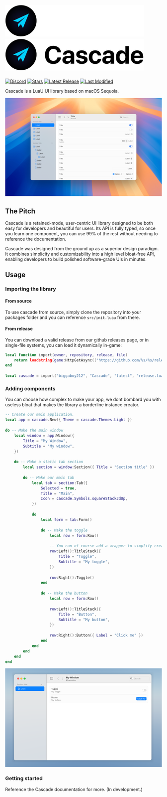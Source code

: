# ![Cascade span dark](assets/cascade_span_dark.png#gh-dark-mode-only) ![Cascade span light](assets/cascade_span_light.png#gh-light-mode-only)

[stars]: https://github.com/biggaboy212/Cascade/stargazers
[lastrel]: https://github.com/biggaboy212/Cascade/releases/latest
[lastcom]: https://github.com/biggaboy212/Cascade/commits
[disc]: https://discord.gg/2cB4vBAEWk

[badges/stars]: https://img.shields.io/github/stars/biggaboy212/Cascade?label=Stars&logo=GitHub
[badges/lastrel]: https://img.shields.io/github/v/release/biggaboy212/Cascade?label=Latest%20Release
[badges/lastcom]: https://img.shields.io/github/last-commit/biggaboy212/Cascade?label=Last%20Modifed
[badges/disc]: https://img.shields.io/discord/1384338360012898406?&label=Discord

[![Discord][badges/disc]][disc]
[![Stars][badges/stars]][stars]
[![Latest Release][badges/lastrel]][lastrel]
[![Last Modified][badges/lastcom]][lastcom]

Cascade is a LuaU UI library based on macOS Sequoia.

![Cascade](assets/cascade_show.png)

## The Pitch

Cascade is a retained-mode, user-centric UI library designed to be both easy for developers and beautiful for users. Its API is fully typed, so once you learn one component, you can use 99% of the rest without needing to reference the documentation.

Cascade was designed from the ground up as a superior design paradigm. It combines simplicity and customizability into a high level bloat-free API, enabling developers to build polished software-grade UIs in minutes.

## Usage

### Importing the library

#### From source

To use cascade from source, simply clone the repository into your packages folder and you can reference `src/init.luau` from there.

#### From release

You can download a valid release from our github releases page, or in single-file systems, you can load it dynamically in-game:

```lua
local function import(owner, repository, release, file)
    return loadstring(game:HttpGetAsync(("https://github.com/%s/%s/releases/%s/download/%s"):format(owner, repository, release, file)), file)()
end

local cascade = import("biggaboy212", "Cascade", "latest", "release.luau")
```

### Adding components

You can choose how complex to make your app, we dont bombard you with useless bloat that makes the library a borderline instance creator.

```lua
-- Create our main application.
local app = cascade.New({ Theme = cascade.Themes.Light })

do -- Make the main window
    local window = app:Window({
        Title = "My Window",
        Subtitle = "My window",
    })

    do -- Make a static tab section
        local section = window:Section({ Title = "Section title" })

        do -- Make our main tab
            local tab = section:Tab({
                Selected = true,
                Title = "Main",
                Icon = cascade.Symbols.squareStack3dUp,
            })

            do
                local form = tab:Form()
            
                do -- Make the toggle
                    local row = form:Row()

                    -- You can of course add a wrapper to simplify creating page components if you only want a title stack and a component to go along.
                    row:Left():TitleStack({
                        Title = "Toggle",
                        Subtitle = "My toggle",
                    })

                    row:Right():Toggle()
                end

                do -- Make the button
                    local row = form:Row()

                    row:Left():TitleStack({
                        Title = "Button",
                        Subtitle = "My button",
                    })

                    row:Right():Button({ Label = "Click me" })
                end
            end
        end
    end
end
```

![Showcase application](assets/demoapp.png)

### Getting started

Reference the Cascade documentation for more. (In development.)
